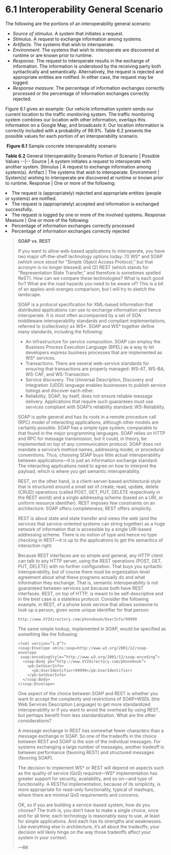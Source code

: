 6.1 Interoperability General Scenario
===

The following are the portions of an interoperability general scenario:

* _Source of stimulus_. A system that initiates a request.
* _Stimulus_. A request to exchange information among systems.
* _Artifacts_. The systems that wish to interoperate.
* _Environment_. The systems that wish to interoperate are discovered at runtime or are known prior to runtime.
* _Response_. The request to interoperate results in the exchange of information. The information is understood by the receiving party both syntactically and semantically. Alternatively, the request is rejected and appropriate entities are notified. In either case, the request may be logged.
* _Response measure_. The percentage of information exchanges correctly processed or the percentage of information exchanges correctly rejected.

Figure 6.1 gives an example: Our vehicle information system sends our current location to the traffic monitoring system. The traffic monitoring system combines our location with other information, overlays this information on a Google Map, and broadcasts it. Our location information is correctly included with a probability of 99.9%. Table 6.2 presents the possible values for each portion of an interoperability
scenario.

![]()
**Figure 6.1** Sample concrete interoperability scenario

**Table 6.2** General Interoperability Scenario
Portion of Scenario | Possible Values
--|--
Source | A system initiates a request to interoperate with another system.
Stimulus | A request to exchange information among system(s).
Artifact | The systems that wish to interoperate.
Environment | System(s) wishing to interoperate are discovered at runtime or known prior to runtime.
Response | One or more of the following:<br><li>The request is (appropriately) rejected and appropriate entities (people or systems) are notified.<br><li>The request is (appropriately) accepted and information is exchanged successfully.<br><li>The request is logged by one or more of the involved systems.
Response Measure | One or more of the following:<br><li>Percentage of information exchanges correctly processed<br><li>Percentage of information exchanges correctly rejected

> **SOAP vs. REST**
>
> If you want to allow web-based applications to interoperate, you have two major off-the-shelf technology options today: (1) WS* and SOAP (which once stood for “Simple Object Access Protocol,” but that acronym is no longer blessed) and (2) REST (which stands for “Representation State Transfer,” and therefore is sometimes spelled ReST). How can we compare these technologies? What is each good for? What are the road hazards you need to be aware of? This is a bit of an apples-and-oranges comparison, but I will try to sketch the landscape.
>
> SOAP is a protocol specification for XML-based information that distributed applications can use to exchange information and hence interoperate. It is most often accompanied by a set of SOA middleware interoperability standards and compliant implementations, referred to (collectively) as WS*. SOAP and WS* together define many standards, including the following:
> * An infrastructure for service composition. SOAP can employ the Business Process Execution Language (BPEL) as a way to let developers express business processes that are implemented as WS* services.
> * Transactions. There are several web-service standards for ensuring that transactions are properly managed: WS-AT, WS-BA, WS-CAF, and WS-Transaction.
> * Service discovery. The Universal Description, Discovery and Integration (UDDI) language enables businesses to publish service listings and discover each other.
> * Reliability. SOAP, by itself, does not ensure reliable message delivery. Applications that require such guarantees must use services compliant with SOAP’s reliability standard: WS-Reliability.
>
> SOAP is quite general and has its roots in a remote procedure call (RPC) model of interacting applications, although other models are certainly possible. SOAP has a simple type system, comparable to that found in the major programming languages. SOAP relies on HTTP and RPC for message transmission, but it could, in theory, be implemented on top of any communication protocol. SOAP does not mandate a service’s method names, addressing model, or procedural conventions. Thus, choosing SOAP buys little actual interoperability between applications—it is just an information exchange standard. The interacting applications need to agree on how to interpret the payload, which is where you get semantic interoperability.
>
> REST, on the other hand, is a client-server-based architectural style that is structured around a small set of create, read, update, delete (CRUD) operations (called POST, GET, PUT, DELETE respectively in the REST world) and a single addressing scheme (based on a URI, or uniform resource identifier). REST imposes few constraints on an architecture: SOAP offers completeness; REST offers simplicity.
>
> REST is about state and state transfer and views the web (and the services that service-oriented systems can string together) as a huge network of information that is accessible by a single URI-based addressing scheme. There is no notion of type and hence no type checking in REST—it is up to the applications to get the semantics of interaction right.
>
> Because REST interfaces are so simple and general, any HTTP client can talk to any HTTP server, using the REST operations (POST, GET, PUT, DELETE) with no further configuration. That buys you syntactic interoperability, but of course there must be organization-level agreement about what these programs actually do and what information they exchange. That is, semantic interoperability is not guaranteed between services just because both have REST interfaces.
> REST, on top of HTTP, is meant to be self-descriptive and in the best case is a stateless protocol. Consider the following example, in REST, of a phone book service that allows someone to look up a person, given some unique identifier for that person:
>
> `http://www.XYZdirectory.com/phonebook/UserInfo/99999`
>
> The same simple lookup, implemented in SOAP, would be specified as something like the following:
>
> ```
> <?xml version=”1.0”?>
> <soap:Envelope xmlns:soap=http://www.w3.org/2001/12/soap-envelope
>  soap:encodingStyle=”http://www.w3.org/2001/12/soap-encoding”>
>   <soap:Body pb=”http://www.XYZdirectory.com/phonebook”>
>     <pb:GetUserInfo>
>       <pb:UserIdentifier>99999</pb:UserIdentifier>
>     </pb:GetUserInfo>
>   </soap:Body>
> </soap:Envelope>
> ```
>
> One aspect of the choice between SOAP and REST is whether you want to accept the complexity and restrictions of SOAP+WSDL (the Web Services Description Language) to get more standardized interoperability or if you want to avoid the overhead by using REST, but perhaps benefit from less standardization. What are the other considerations?
>
> A message exchange in REST has somewhat fewer characters than a message exchange in SOAP. So one of the tradeoffs in the choice between REST and SOAP is the size of the individual messages. For systems exchanging a large number of messages, another tradeoff is between performance (favoring REST) and structured messages (favoring SOAP).
>
> The decision to implement WS* or REST will depend on aspects such as the quality of service (QoS) required—WS* implementation has greater support for security, availability, and so on—and type of functionality. A RESTful implementation, because of its simplicity, is more appropriate for read-only functionality, typical of mashups, where there are minimal QoS requirements and concerns.
>
> OK, so if you are building a service-based system, how do you choose? The truth is, you don’t have to make a single choice, once and for all time; each technology is reasonably easy to use, at least for simple applications. And each has its strengths and weaknesses. Like everything else in architecture, it’s all about the tradeoffs; your decision will likely hinge on the way those tradeoffs affect your system in your context.
>
> —RK
